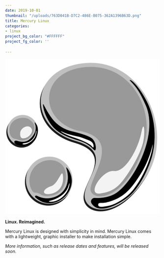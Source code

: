 ```yaml
---
date: 2019-10-01
thumbnail: "/uploads/763D041B-D7C2-486E-B075-362A1396B63D.png"
title: Mercury Linux
categories:
- linux
project_bg_color: "#FFFFFF"
project_fg_color: ''

---
```

![](/uploads/F8C623B0-A1A1-4420-9A4D-AEF7C1E9B1C2.png)

**Linux. Reimagined.**

Mercury Linux is designed with simplicity in mind. Mercury Linux comes with a lightweight, graphic installer to make installation simple.

_More information, such as release dates and features, will be released soon._